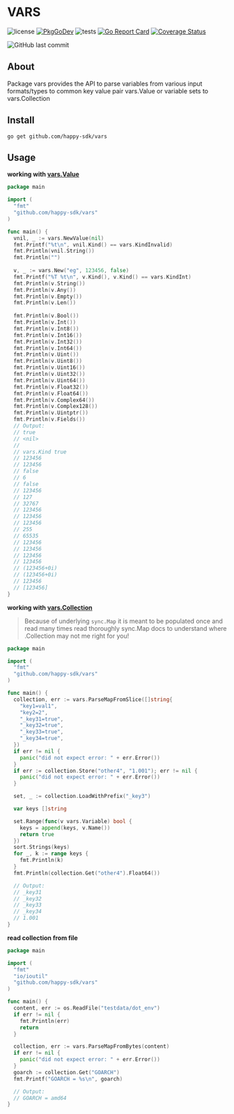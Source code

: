 # VARS

![license](https://img.shields.io/github/license/happy-sdk/vars)
[![PkgGoDev](https://pkg.go.dev/badge/github.com/happy-sdk/vars)](https://pkg.go.dev/github.com/happy-sdk/vars)
![tests](https://github.com/happy-sdk/vars/workflows/tests/badge.svg)
[![Go Report Card](https://goreportcard.com/badge/github.com/happy-sdk/vars)](https://goreportcard.com/report/github.com/happy-sdk/vars)
[![Coverage Status](https://coveralls.io/repos/github/happy-sdk/vars/badge.svg?branch=main)](https://coveralls.io/github/happy-sdk/vars?branch=main)
<!-- [![benchmarks](https://github.com/mkungla/vars/workflows/benchmarks/badge.svg)](https://dashboard.github.orijtech.com/graphs?repo=https%3A%2F%2Fgithub.com%2Fmkungla%2Fvars.git) -->
![GitHub last commit](https://img.shields.io/github/last-commit/happy-sdk/vars)

## About
Package vars provides the API to parse variables from various input formats/types to common key value pair vars.Value or variable sets to vars.Collection


## Install

```
go get github.com/happy-sdk/vars
```

## Usage

**working with [vars.Value](https://pkg.go.dev/github.com/happy-sdk/vars#Value)**

```go
package main

import (
  "fmt"
  "github.com/happy-sdk/vars"
)

func main() {
  vnil, _ := vars.NewValue(nil)
  fmt.Printf("%t\n", vnil.Kind() == vars.KindInvalid)
  fmt.Println(vnil.String())
  fmt.Println("")
  
  v, _ := vars.New("eg", 123456, false)
  fmt.Printf("%T %t\n", v.Kind(), v.Kind() == vars.KindInt)
  fmt.Println(v.String())
  fmt.Println(v.Any())
  fmt.Println(v.Empty())
  fmt.Println(v.Len())
  
  fmt.Println(v.Bool())
  fmt.Println(v.Int())
  fmt.Println(v.Int8())
  fmt.Println(v.Int16())
  fmt.Println(v.Int32())
  fmt.Println(v.Int64())
  fmt.Println(v.Uint())
  fmt.Println(v.Uint8())
  fmt.Println(v.Uint16())
  fmt.Println(v.Uint32())
  fmt.Println(v.Uint64())
  fmt.Println(v.Float32())
  fmt.Println(v.Float64())
  fmt.Println(v.Complex64())
  fmt.Println(v.Complex128())
  fmt.Println(v.Uintptr())
  fmt.Println(v.Fields())
  // Output:
  // true
  // <nil>
  //
  // vars.Kind true
  // 123456
  // 123456
  // false
  // 6
  // false
  // 123456
  // 127
  // 32767
  // 123456
  // 123456
  // 123456
  // 255
  // 65535
  // 123456
  // 123456
  // 123456
  // 123456
  // (123456+0i)
  // (123456+0i)
  // 123456
  // [123456]
}
```

**working with [vars.Collection](https://pkg.go.dev/github.com/happy-sdk/vars#Collection)**

> Because of underlying `sync.Map` it is meant to be populated once and read many times
> read thoroughly sync.Map docs to understand where .Collection may not me right for you!

```go
package main

import (
  "fmt"
  "github.com/happy-sdk/vars"
)

func main() {
  collection, err := vars.ParseMapFromSlice([]string{
    "key1=val1",
    "key2=2",
    "_key31=true",
    "_key32=true",
    "_key33=true",
    "_key34=true",
  })
  if err != nil {
    panic("did not expect error: " + err.Error())
  }
  if err := collection.Store("other4", "1.001"); err != nil {
    panic("did not expect error: " + err.Error())
  }

  set, _ := collection.LoadWithPrefix("_key3")

  var keys []string

  set.Range(func(v vars.Variable) bool {
    keys = append(keys, v.Name())
    return true
  })
  sort.Strings(keys)
  for _, k := range keys {
    fmt.Println(k)
  }
  fmt.Println(collection.Get("other4").Float64())

  // Output:
  // _key31
  // _key32
  // _key33
  // _key34
  // 1.001
}
```

**read collection from file**

```go
package main

import (
  "fmt"
  "io/ioutil"
  "github.com/happy-sdk/vars"
)

func main() {
  content, err := os.ReadFile("testdata/dot_env")
  if err != nil {
    fmt.Println(err)
    return
  }

  collection, err := vars.ParseMapFromBytes(content)
  if err != nil {
    panic("did not expect error: " + err.Error())
  }
  goarch := collection.Get("GOARCH")
  fmt.Printf("GOARCH = %s\n", goarch)

  // Output:
  // GOARCH = amd64
}
```

